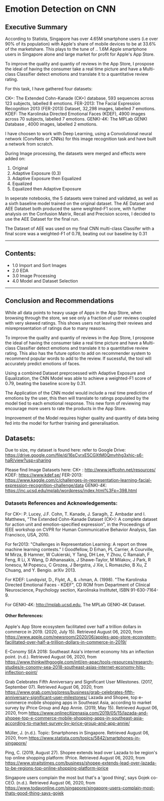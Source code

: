 # Emotion Detection on CNN


## Executive Summary

According to Statista, Singapore has over 4.65M smartphone users (i.e over 90% of its population) with Apple's share of mobile devices to be at 33.6% of the marketshare. This plays to the tune of .. 1.6M Apple smartphone users in Singapore alone and large market for profit for Apple's App Store.

To improve the quality and quantiy of reviews in the App Store, I prospose the ideal of having the consumer take a real time picture and have a Multi-class Classifier detect emotions and translate it to a quantitative review rating. 

For this task, I have gathered four datasets:

CK+: The Extended Cohn-Kanade (CK+) database, 593 sequences across 123 subjects, labelled 8 emotions.
FER-2013: The Facial Expression Recognition 2013 (FER-2013) Dataset, 32,298 images, labelled 7 emotions.
KDEF: The Karolinska Directed Emotional Faces (KDEF), 4900 images across 70 subjects, labelled 7 emotions.
GENKI-4K: The MPLab GENKI Database , 4000 images, labelled 2 emotions.

I have choosen to work with Deep Learning, using a Convolutional neural network (ConvNets or CNNs) for this image recognition task and have built a network from scratch.

During Image processing, the datasets were merged and effects were added on:

1. Original
2. Adaptive Exposure (0.3)
3. Adaptive Exposure then Equalized
4. Equalized
5. Equalized then Adaptive Exposure


In seperate notebooks, the 5 datasets were trained and validated, as well as a sixth baseline model trained on the original dataset. The AE Dataset and AEE Datatset both produced the same weighted-F1 score, with further analysis on the Confusion Matrix, Recall and Precision scores, I decided to use the AEE Dataset for the final run.

The Dataset of AEE was used on my final CNN multi-class Classifer with a final score was a weighted-F1 of 0.78, beating out our baseline by 0.31


---- 

## Contents:

- 1.0 Import and Sort Images
- 2.0 EDA
- 3.0 Image Processing
- 4.0 Model and Dataset Selection


----

## Conclusion and Recommendations

While all data points to heavy usage of Apps in the App Store, when browsing through the store, we see only a fraction of user reviews coupled with very skewed ratings. This shows users not leaving their reviews and misrepresentation of ratings due to many reasons.

To improve the quality and quantiy of reviews in the App Store, I prospose the ideal of having the consumer take a real time picture and have a Multi-class Classifier detect emotions and translate it to a quantitative review rating. This also has the future option to add on recommender system to recommend popular words to add to the review. If sucessful, the tool will accurately predict emotions of faces.

Using a combined Dataset preprcoessed with Adaptive Exposure and Equalization, the CNN Model was able to achieve a weighted-F1 score of 0.79, beating the baseline score by 0.31.

The Application of the CNN model would include a real time prediction of emotions by the user, this then will translate to ratings populated by the model tied to each emotional response. This new form of reviewing may encourage more users to rate the products in the App Store.

Improvement of the Model requires higher quality and quantity of data being fed into the model for further training and generalisation.


## Datasets:

Due to size, my dataset is found here:
refer to Google Drive: https://drive.google.com/file/d/16sCyrxE5CGXtM0Qmvhhg3xhic-s6-haR/view?usp=sharing

Please find Image Datasets here:
CK+ : http://www.jeffcohn.net/resources/
KDEF: https://www.kdef.se/
FER-2013: https://www.kaggle.com/c/challenges-in-representation-learning-facial-expression-recognition-challenge/data
GENKI-4K: https://inc.ucsd.edu/mplab/wordpress/index.html%3Fp=398.html


### Datasets References and Acknowledgements:

For CK+:
P. Lucey, J.F. Cohn, T. Kanade, J. Saragih, Z. Ambadar and I. Matthews, "The Extended Cohn-Kanade Dataset (CK+): A complete dataset for action unit and emotion-specified expression", in the Proceedings of IEEE workshop on CVPR for Human Communicative Behavior Analysis, San Francisco, USA, 2010.

For fer2013:
"Challenges in Representation Learning: A report on three machine learning contests." I Goodfellow, D Erhan, PL Carrier, A Courville, M Mirza, B Hamner, W Cukierski, Y Tang, DH Lee, Y Zhou, C Ramaiah, F Feng, R Li, X Wang, D Athanasakis, J Shawe-Taylor, M Milakov, J Park, R Ionescu, M Popescu, C Grozea, J Bergstra, J Xie, L Romaszko, B Xu, Z Chuang, and Y. Bengio. arXiv 2013.

For KDEF:
Lundqvist, D., Flykt, A., & ÷hman, A. (1998). "The Karolinska Directed Emotional Faces - KDEF", CD ROM from Department of Clinical Neuroscience, Psychology section, Karolinska Institutet, ISBN 91-630-7164-9.

For GENKI-4K:
http://mplab.ucsd.edu, The MPLab GENKI-4K Dataset.

#### Other References:
Apple's App Store ecosystem facilitated over half a trillion dollars in commerce in 2019. (2020, July 15). Retrieved August 06, 2020, from https://www.apple.com/newsroom/2020/06/apples-app-store-ecosystem-facilitated-over-half-a-trillion-dollars-in-commerce-in-2019/

E-Conomy SEA 2018: Southeast Asia's internet economy hits an inflection point. (n.d.). Retrieved August 06, 2020, from https://www.thinkwithgoogle.com/intl/en-apac/tools-resources/research-studies/e-conomy-sea-2018-southeast-asias-internet-economy-hits-inflection-point/

Grab Celebrates Fifth Anniversary and Significant User Milestones. (2017, September 07). Retrieved August 06, 2020, from https://www.grab.com/sg/press/business/grab-celebrates-fifth-anniversary-significant-user-milestones/ Lazada and Shopee, top e-commerce mobile shopping apps in Southeast Asia, according to market survey by iPrice Group and App Annie. (2019, May 15). Retrieved August 06, 2020, from https://www.onlinecitizenasia.com/2019/05/15/lazada-and-shopee-top-e-commerce-mobile-shopping-apps-in-southeast-asia-according-to-market-survey-by-iprice-group-and-app-annie/

Müller, J. (n.d.). Topic: Smartphones in Singapore. Retrieved August 06, 2020, from https://www.statista.com/topics/5842/smartphones-in-singapore/

Ping, C. (2019, August 27). Shopee extends lead over Lazada to be region's top online shopping platform: IPrice. Retrieved August 06, 2020, from https://www.straitstimes.com/business/shopee-extends-lead-over-lazada-to-be-regions-top-online-shopping-platform-iprice

Singapore users complain the most but that's a 'good thing', says Gojek co-CEO. (n.d.). Retrieved August 06, 2020, from https://www.todayonline.com/singapore/singapore-users-complain-most-thats-good-thing-says-gojek